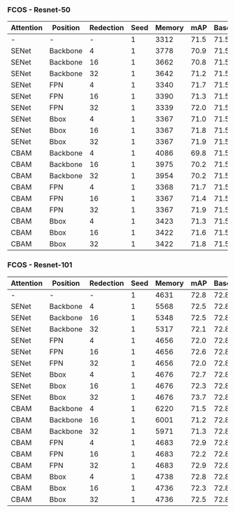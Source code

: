 
### FCOS - Resnet-50


| Attention | Position | Redection | Seed | Memory | mAP    | Baseline |
|-----------|----------|-----------|------|--------|--------|----------|
|     -     |     -    |     -     |   1  |  3312  |  71.5  |   71.5   |
|   SENet   | Backbone |     4     |   1  |  3778  |  70.9  |   71.5   |
|   SENet   | Backbone |     16    |   1  |  3662  |  70.8  |   71.5   |
|   SENet   | Backbone |     32    |   1  |  3642  |  71.2  |   71.5   |
|   SENet   |    FPN   |     4     |   1  |  3340  |  71.7  |   71.5   |
|   SENet   |    FPN   |     16    |   1  |  3390  |  71.3  |   71.5   |
|   SENet   |    FPN   |     32    |   1  |  3339  |  72.0  |   71.5   |
|   SENet   |   Bbox   |     4     |   1  |  3367  |  71.0  |   71.5   |
|   SENet   |   Bbox   |     16    |   1  |  3367  |  71.8  |   71.5   |
|   SENet   |   Bbox   |     32    |   1  |  3367  |  71.9  |   71.5   |
|   CBAM    | Backbone |     4     |   1  |  4086  |  69.8  |   71.5   |
|   CBAM    | Backbone |     16    |   1  |  3975  |  70.2  |   71.5   |
|   CBAM    | Backbone |     32    |   1  |  3954  |  70.2  |   71.5   |
|   CBAM    |    FPN   |     4     |   1  |  3368  |  71.7  |   71.5   |
|   CBAM    |    FPN   |     16    |   1  |  3367  |  71.4  |   71.5   |
|   CBAM    |    FPN   |     32    |   1  |  3367  |  71.9  |   71.5   |
|   CBAM    |   Bbox   |     4     |   1  |  3423  |  71.3  |   71.5   |
|   CBAM    |   Bbox   |     16    |   1  |  3422  |  71.6  |   71.5   |
|   CBAM    |   Bbox   |     32    |   1  |  3422  |  71.8  |   71.5   |



### FCOS - Resnet-101

| Attention | Position | Redection | Seed | Memory | mAP    | Baseline |
|-----------|----------|-----------|------|--------|--------|----------|
|     -     |     -    |     -     |   1  |  4631  |  72.8  |   72.8   |
|   SENet   | Backbone |     4     |   1  |  5568  |  72.5  |   72.8   |
|   SENet   | Backbone |     16    |   1  |  5348  |  72.5  |   72.8   |
|   SENet   | Backbone |     32    |   1  |  5317  |  72.1  |   72.8   |
|   SENet   |    FPN   |     4     |   1  |  4656  |  72.0  |   72.8   |
|   SENet   |    FPN   |     16    |   1  |  4656  |  72.6  |   72.8   |
|   SENet   |    FPN   |     32    |   1  |  4656  |  72.0  |   72.8   |
|   SENet   |   Bbox   |     4     |   1  |  4676  |  72.7  |   72.8   |
|   SENet   |   Bbox   |     16    |   1  |  4676  |  72.3  |   72.8   |
|   SENet   |   Bbox   |     32    |   1  |  4676  |  73.7  |   72.8   |
|   CBAM    | Backbone |     4     |   1  |  6220  |  71.5  |   72.8   |
|   CBAM    | Backbone |     16    |   1  |  6001  |  71.2  |   72.8   |
|   CBAM    | Backbone |     32    |   1  |  5971  |  71.3  |   72.8   |
|   CBAM    |    FPN   |     4     |   1  |  4683  |  72.9  |   72.8   |
|   CBAM    |    FPN   |     16    |   1  |  4683  |  72.2  |   72.8   |
|   CBAM    |    FPN   |     32    |   1  |  4683  |  72.9  |   72.8   |
|   CBAM    |   Bbox   |     4     |   1  |  4738  |  72.8  |   72.8   |
|   CBAM    |   Bbox   |     16    |   1  |  4736  |  72.3  |   72.8   |
|   CBAM    |   Bbox   |     32    |   1  |  4736  |  72.5  |   72.8   |
